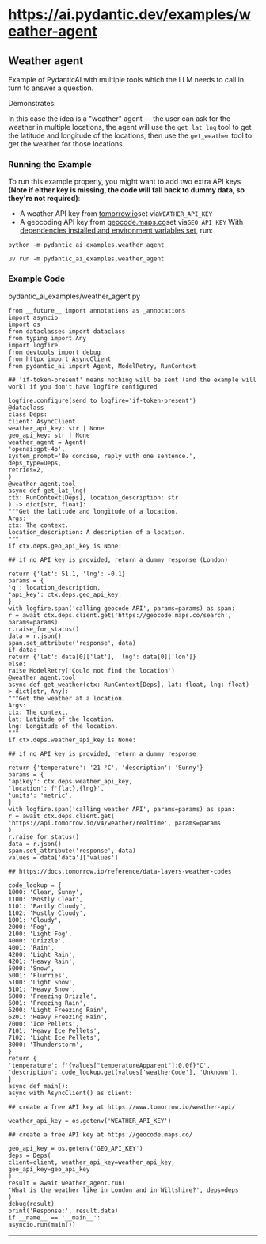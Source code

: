 # https://ai.pydantic.dev/examples/weather-agent

<!--
URL: https://ai.pydantic.dev/examples/weather-agent
title: Weather agent - PydanticAI
url: https://ai.pydantic.dev/examples/weather-agent/
hostname: pydantic.dev
description: Agent Framework / shim to use Pydantic with LLMs
sitename: ai.pydantic.dev
date: 2024-01-01
categories: []
tags: []
image: https://ai.pydantic.dev/assets/images/social/examples/weather-agent.png
pagetype: website
filedate: 2024-12-14
-->

## Weather agent

Example of PydanticAI with multiple tools which the LLM needs to call in turn to answer a question.

Demonstrates:

In this case the idea is a "weather" agent — the user can ask for the weather in multiple locations,
the agent will use the `get_lat_lng`
tool to get the latitude and longitude of the locations, then use
the `get_weather`
tool to get the weather for those locations.

### Running the Example

To run this example properly, you might want to add two extra API keys **(Note if either key is missing, the code will fall back to dummy data, so they're not required)**:

- A weather API key from
[tomorrow.io](https://www.tomorrow.io/weather-api/)set via`WEATHER_API_KEY`
- A geocoding API key from
[geocode.maps.co](https://geocode.maps.co/)set via`GEO_API_KEY`
With [dependencies installed and environment variables set](../#usage), run:

```
python -m pydantic_ai_examples.weather_agent
```
```
uv run -m pydantic_ai_examples.weather_agent
```

### Example Code

pydantic_ai_examples/weather_agent.py

```
from __future__ import annotations as _annotations
import asyncio
import os
from dataclasses import dataclass
from typing import Any
import logfire
from devtools import debug
from httpx import AsyncClient
from pydantic_ai import Agent, ModelRetry, RunContext

## 'if-token-present' means nothing will be sent (and the example will work) if you don't have logfire configured

logfire.configure(send_to_logfire='if-token-present')
@dataclass
class Deps:
client: AsyncClient
weather_api_key: str | None
geo_api_key: str | None
weather_agent = Agent(
'openai:gpt-4o',
system_prompt='Be concise, reply with one sentence.',
deps_type=Deps,
retries=2,
)
@weather_agent.tool
async def get_lat_lng(
ctx: RunContext[Deps], location_description: str
) -> dict[str, float]:
"""Get the latitude and longitude of a location.
Args:
ctx: The context.
location_description: A description of a location.
"""
if ctx.deps.geo_api_key is None:

## if no API key is provided, return a dummy response (London)

return {'lat': 51.1, 'lng': -0.1}
params = {
'q': location_description,
'api_key': ctx.deps.geo_api_key,
}
with logfire.span('calling geocode API', params=params) as span:
r = await ctx.deps.client.get('https://geocode.maps.co/search', params=params)
r.raise_for_status()
data = r.json()
span.set_attribute('response', data)
if data:
return {'lat': data[0]['lat'], 'lng': data[0]['lon']}
else:
raise ModelRetry('Could not find the location')
@weather_agent.tool
async def get_weather(ctx: RunContext[Deps], lat: float, lng: float) -> dict[str, Any]:
"""Get the weather at a location.
Args:
ctx: The context.
lat: Latitude of the location.
lng: Longitude of the location.
"""
if ctx.deps.weather_api_key is None:

## if no API key is provided, return a dummy response

return {'temperature': '21 °C', 'description': 'Sunny'}
params = {
'apikey': ctx.deps.weather_api_key,
'location': f'{lat},{lng}',
'units': 'metric',
}
with logfire.span('calling weather API', params=params) as span:
r = await ctx.deps.client.get(
'https://api.tomorrow.io/v4/weather/realtime', params=params
)
r.raise_for_status()
data = r.json()
span.set_attribute('response', data)
values = data['data']['values']

## https://docs.tomorrow.io/reference/data-layers-weather-codes

code_lookup = {
1000: 'Clear, Sunny',
1100: 'Mostly Clear',
1101: 'Partly Cloudy',
1102: 'Mostly Cloudy',
1001: 'Cloudy',
2000: 'Fog',
2100: 'Light Fog',
4000: 'Drizzle',
4001: 'Rain',
4200: 'Light Rain',
4201: 'Heavy Rain',
5000: 'Snow',
5001: 'Flurries',
5100: 'Light Snow',
5101: 'Heavy Snow',
6000: 'Freezing Drizzle',
6001: 'Freezing Rain',
6200: 'Light Freezing Rain',
6201: 'Heavy Freezing Rain',
7000: 'Ice Pellets',
7101: 'Heavy Ice Pellets',
7102: 'Light Ice Pellets',
8000: 'Thunderstorm',
}
return {
'temperature': f'{values["temperatureApparent"]:0.0f}°C',
'description': code_lookup.get(values['weatherCode'], 'Unknown'),
}
async def main():
async with AsyncClient() as client:

## create a free API key at https://www.tomorrow.io/weather-api/

weather_api_key = os.getenv('WEATHER_API_KEY')

## create a free API key at https://geocode.maps.co/

geo_api_key = os.getenv('GEO_API_KEY')
deps = Deps(
client=client, weather_api_key=weather_api_key, geo_api_key=geo_api_key
)
result = await weather_agent.run(
'What is the weather like in London and in Wiltshire?', deps=deps
)
debug(result)
print('Response:', result.data)
if __name__ == '__main__':
asyncio.run(main())
```

---
